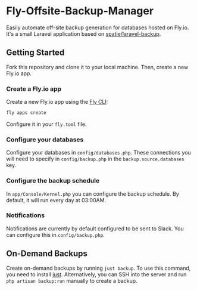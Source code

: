 # Fly-Offsite-Backup-Manager

Easily automate off-site backup generation for databases hosted on Fly.io. It's a small Laravel application based
on [spatie/laravel-backup](https://github.com/spatie/laravel-backup).

## Getting Started

Fork this repository and clone it to your local machine. Then, create a new Fly.io app.

### Create a Fly.io app

Create a new Fly.io app using the [Fly CLI](https://fly.io/docs/flyctl/installing/):

```bash
fly apps create
```

Configure it in your `fly.toml` file.

### Configure your databases

Configure your databases in `config/databases.php`. These connections you will need to specify in `config/backup.php` in
the `backup.source.databases` key.

### Configure the backup schedule

In `app/Console/Kernel.php` you can configure the backup schedule. By default, it will run every day at 03:00AM.

### Notifications

Notifications are currently by default configured to be sent to Slack. You can configure this in `config/backup.php`.

## On-Demand Backups

Create on-demand backups by running `just backup`. To use this command, you need to
install [just](https://github.com/casey/just). Alternatively, you can SSH into the server and
run `php artisan backup:run` manually to create a backup.
